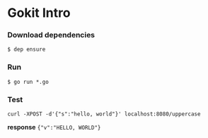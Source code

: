 # Gokit Intro

### Download dependencies
`$ dep ensure`

### Run
`$ go run *.go`

### Test
`curl -XPOST -d'{"s":"hello, world"}' localhost:8080/uppercase`

**response**
`{"v":"HELLO, WORLD"}`